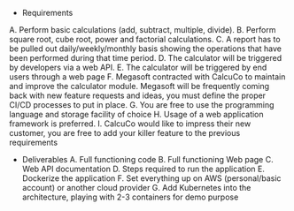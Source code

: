 * Requirements

A. Perform basic calculations (add, subtract, multiple, divide).
B. Perform square root, cube root, power and factorial calculations.
C. A report has to be pulled out daily/weekly/monthly basis showing the operations that have been
performed during that time period.
D. The calculator will be triggered by developers via a web API.
E. The calculator will be triggered by end users through a web page
F. Megasoft contracted with CalcuCo to maintain and improve the calculator module. Megasoft will be
frequently coming back with new feature requests and ideas, you must define the proper CI/CD
processes to put in place.
G. You are free to use the programming language and storage facility of choice
H. Usage of a web application framework is preferred.
I. CalcuCo would like to impress their new customer, you are free to add your killer feature to the
previous requirements

* Deliverables
A. Full functioning code
B. Full functioning Web page
C. Web API documentation
D. Steps required to run the application
E. Dockerize the application
F. Set everything up on AWS (personal/basic account) or another cloud provider
G. Add Kubernetes into the architecture, playing with 2-3 containers for demo purpose